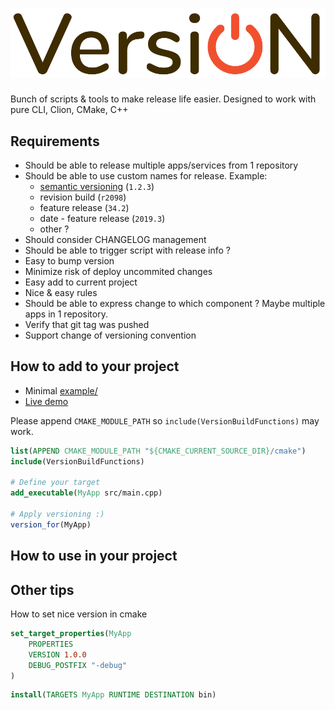 # ![VersiON](./VersiON-logo.svg)


Bunch of scripts & tools to make release life easier.
Designed to work with pure CLI, Clion, CMake, C++

## Requirements

- Should be able to release multiple apps/services from 1 repository
- Should be able to use custom names for release. Example:
	- [semantic versioning](https://semver.org/) (`1.2.3`)
	- revision build (`r2098`)
	- feature release (`34.2`)
	- date - feature release (`2019.3`)
	- other ?
- Should consider CHANGELOG management
- Should be able to trigger script with release info ?
- Easy to bump version
- Minimize risk of deploy uncommited changes
- Easy add to current project
- Nice & easy rules
- Should be able to express change to which component ? Maybe multiple apps in 1 repository.
- Verify that git tag was pushed
- Support change of versioning convention

## How to add to your project

- Minimal [example/](example/)
- [Live demo](https://TODO)

Please append `CMAKE_MODULE_PATH` so `include(VersionBuildFunctions)` may work. 
```cmake
list(APPEND CMAKE_MODULE_PATH "${CMAKE_CURRENT_SOURCE_DIR}/cmake")
include(VersionBuildFunctions)

# Define your target
add_executable(MyApp src/main.cpp)

# Apply versioning :)
version_for(MyApp)
```


## How to use in your project



## Other tips
How to set nice version in cmake
```cmake
set_target_properties(MyApp
	PROPERTIES
	VERSION 1.0.0
	DEBUG_POSTFIX "-debug"
)
```

```cmake
install(TARGETS MyApp RUNTIME DESTINATION bin)
```
